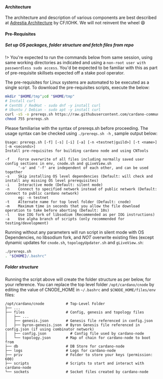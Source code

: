 #### Architecture

The architecture and description of various components are best described at [Adrestia Architecture](https://docs.cardano.org/projects/adrestia/en/latest/architecture.html) by CF/IOHK. We will not reinvent the wheel :smile:

#### Pre-Requisites

##### Set up OS packages, folder structure and fetch files from repo

!> You're expected to run the commands below from same session, using same working directories as indicated and using a `non-root user with passwordless sudo access`. You'd be expected to be familiar with this as part of pre-requisite skillsets expected off a stake pool operator.

The pre-requisites for Linux systems are automated to be executed as a single script. To download the pre-requisites scripts, execute the below:

``` bash
mkdir "$HOME/tmp";cd "$HOME/tmp"
# Install curl
# CentOS / RedHat - sudo dnf -y install curl
# Ubuntu / Debian - sudo apt -y install curl
curl -sS -o prereqs.sh https://raw.githubusercontent.com/cardano-community/guild-operators/master/scripts/cnode-helper-scripts/prereqs.sh
chmod 755 prereqs.sh
```

Please familiarise with the syntax of prereqs.sh before proceeding. The usage syntax can be checked using `./prereqs.sh -h` , sample output below:

```
Usage: prereqs.sh [-f] [-s] [-i] [-a] [-n <testnet|guild>] [-t <name>] [-m <seconds>]
Install pre-requisites for building cardano node and using CNTools

-f    Force overwrite of all files including normally saved user config sections in env, cnode.sh and gLiveView.sh
      '-o' and '-f' are independent of each other, and can be used together
-s    Skip installing OS level dependencies (Default: will check and install any missing OS level prerequisites)
-i    Interactive mode (Default: silent mode)
-n    Connect to specified network instead of public network (Default: connect to public cardano network)
      eg: -n testnet
-t    Alternate name for top level folder (Default: cnode)
-m    Maximum time in seconds that you allow the file download operation to take before aborting (Default: 10s)
-l    Use IOG fork of libsodium (Recommended as per IOG instructions)
-a    Use alpha branch of scripts (only recommended for testing/development)
```

Running without any parameters will run script in silent mode with OS Dependencies, no libsodium fork, and *NOT* overwrite existing files (except dynamic updates for `cnode.sh`, `topologyUpdater.sh` and `gLiveView.sh`:

``` bash
./prereqs.sh
. "${HOME}/.bashrc"
```

##### Folder structure

Running the script above will create the folder structure as per below, for your reference. You can replace the top level folder `/opt/cardano/cnode` by editing the value of CNODE_HOME in `~/.bashrc` and `$CNODE_HOME/files/env` files:


    /opt/cardano/cnode          # Top-Level Folder
    ├── ...
    ├── files                   # Config, genesis and topology files
    │   ├── ...
    │   ├── genesis.json        # Genesis file referenced in config.json
    │   ├── byron-genesis.json  # Byron Genesis file referenced in config.json (if using combinator network)
    │   ├── config.json           # Config file used by cardano-node
    │   └── topology.json       # Map of chain for cardano-node to boot from
    ├── db                      # DB Store for cardano-node
    ├── logs                    # Logs for cardano-node
    ├── priv                    # Folder to store your keys (permission: 600)
    ├── scripts                 # Scripts to start and interact with cardano-node
    └── sockets                 # Socket files created by cardano-node
